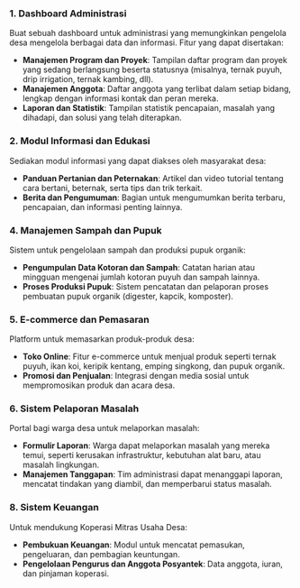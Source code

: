 ### 1. **Dashboard Administrasi**

Buat sebuah dashboard untuk administrasi yang memungkinkan pengelola desa mengelola berbagai data dan informasi. Fitur yang dapat disertakan:

- **Manajemen Program dan Proyek**: Tampilan daftar program dan proyek yang sedang berlangsung beserta statusnya (misalnya, ternak puyuh, drip irrigation, ternak kambing, dll).
- **Manajemen Anggota**: Daftar anggota yang terlibat dalam setiap bidang, lengkap dengan informasi kontak dan peran mereka.
- **Laporan dan Statistik**: Tampilan statistik pencapaian, masalah yang dihadapi, dan solusi yang telah diterapkan.

### 2. **Modul Informasi dan Edukasi**

Sediakan modul informasi yang dapat diakses oleh masyarakat desa:

- **Panduan Pertanian dan Peternakan**: Artikel dan video tutorial tentang cara bertani, beternak, serta tips dan trik terkait.
- **Berita dan Pengumuman**: Bagian untuk mengumumkan berita terbaru, pencapaian, dan informasi penting lainnya.

### 4. **Manajemen Sampah dan Pupuk**

Sistem untuk pengelolaan sampah dan produksi pupuk organik:

- **Pengumpulan Data Kotoran dan Sampah**: Catatan harian atau mingguan mengenai jumlah kotoran puyuh dan sampah lainnya.
- **Proses Produksi Pupuk**: Sistem pencatatan dan pelaporan proses pembuatan pupuk organik (digester, kapcik, komposter).

### 5. **E-commerce dan Pemasaran**

Platform untuk memasarkan produk-produk desa:

- **Toko Online**: Fitur e-commerce untuk menjual produk seperti ternak puyuh, ikan koi, keripik kentang, emping singkong, dan pupuk organik.
- **Promosi dan Penjualan**: Integrasi dengan media sosial untuk mempromosikan produk dan acara desa.

### 6. **Sistem Pelaporan Masalah**

Portal bagi warga desa untuk melaporkan masalah:

- **Formulir Laporan**: Warga dapat melaporkan masalah yang mereka temui, seperti kerusakan infrastruktur, kebutuhan alat baru, atau masalah lingkungan.
- **Manajemen Tanggapan**: Tim administrasi dapat menanggapi laporan, mencatat tindakan yang diambil, dan memperbarui status masalah.

### 8. **Sistem Keuangan**

Untuk mendukung Koperasi Mitras Usaha Desa:

- **Pembukuan Keuangan**: Modul untuk mencatat pemasukan, pengeluaran, dan pembagian keuntungan.
- **Pengelolaan Pengurus dan Anggota Posyantek**: Data anggota, iuran, dan pinjaman koperasi.
